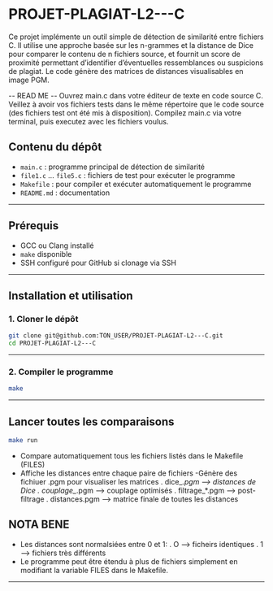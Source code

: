 # PROJET-PLAGIAT-L2---C
Ce projet implémente un outil simple de détection de similarité entre fichiers C. Il utilise une approche basée sur les n-grammes et la distance de Dice pour comparer le contenu de n fichiers source, et fournit un score de proximité permettant d’identifier d’éventuelles ressemblances ou suspicions de plagiat.
Le code génère des matrices de distances visualisables en image PGM.


 -- READ ME --
 Ouvrez main.c dans votre éditeur de texte en code source C.
 Veillez à avoir vos fichiers tests dans le même répertoire que le code source (des fichiers test ont été mis à disposition). 
 Compilez main.c via votre terminal, puis executez avec les fichiers voulus. 

## Contenu du dépôt

- `main.c` : programme principal de détection de similarité  
- `file1.c` … `file5.c` : fichiers de test pour exécuter le programme  
- `Makefile` : pour compiler et exécuter automatiquement le programme  
- `README.md` : documentation  

---

## Prérequis

- GCC ou Clang installé  
- `make` disponible  
- SSH configuré pour GitHub si clonage via SSH  

---

## Installation et utilisation

### 1. Cloner le dépôt

```bash
git clone git@github.com:TON_USER/PROJET-PLAGIAT-L2---C.git
cd PROJET-PLAGIAT-L2---C
```
---

### 2. Compiler le programme

```bash
make
```
---

## Lancer toutes les comparaisons

```bash
make run
```

- Compare automatiquement tous les fichiers listés dans le Makefile (FILES)
- Affiche les distances entre chaque paire de fichiers
-Génère des fichiuer .pgm pour visualiser les matrices
 . dice_*.pgm --> distances de Dice
 . couplage_*.pgm --> couplage optimisés
 . filtrage_*.pgm --> post-filtrage
 . distances.pgm --> matrice finale de toutes les distances

## NOTA BENE
- Les distances sont normalsiées entre 0 et 1:
  . O --> ficheirs identiques
  . 1 --> fichiers très différents
- Le programme peut être étendu à plus de fichiers simplement en modifiant la variable FILES dans le Makefile.

--- 

